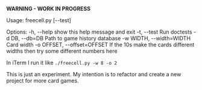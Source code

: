 **WARNING - WORK IN PROGRESS**

   Usage: freecell.py [--test]

   Options:
     -h, --help            show this help message and exit
     -t, --test            Run doctests
     -d DB, --db=DB        Path to game history database
     -w WIDTH, --width=WIDTH
                           Card width
     -o OFFSET, --offset=OFFSET
                           If the 10s make the cards different widths then try
                           some different numbers here


In iTerm I run it like `./freecell.py -w 8 -o 2`

This is just an experiment. My intention is to refactor and create a new
project for more card games.
